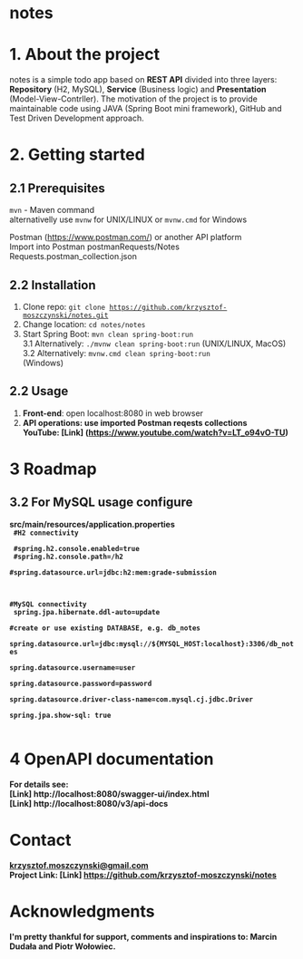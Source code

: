 # notes
# 1. About the project
notes is a simple todo app based on <strong>REST API</strong> divided into three layers: <strong>Repository</strong> (H2, MySQL), <strong>Service</strong> (Business logic) and <strong>Presentation</strong> (Model-View-Contrller). The motivation of the project is to provide maintainable code using JAVA (Spring Boot mini framework), GitHub and Test Driven Development approach.

# 2. Getting started 
## 2.1 Prerequisites 
<code>mvn</code> - Maven command <br> 
alternativelly use <code>mvnw</code> for UNIX/LINUX or <code>mvnw.cmd</code> for Windows<br> 

Postman (https://www.postman.com/) or another API platform <br> 
Import into Postman postmanRequests/Notes Requests.postman_collection.json<br> 

## 2.2 Installation
1. Clone repo: <code>git clone https://github.com/krzysztof-moszczynski/notes.git</code><br> 
2. Change location: <code>cd notes/notes</code><br> 
3. Start Spring Boot: <code>mvn clean spring-boot:run</code><br> 
3.1 Alternatively: <code>./mvnw clean spring-boot:run</code> (UNIX/LINUX, MacOS)<br> 
3.2 Alternatively: <code>mvnw.cmd clean spring-boot:run </code>(Windows)<br> 

## 2.2 Usage
1. <strong>Front-end</strong>: open localhost:8080 in web browser<br>
2. <strong>API operations<strong>: use imported Postman reqests collections<br>
YouTube: [Link] (https://www.youtube.com/watch?v=LT_o94vO-TU)<br>

# 3 Roadmap
## 3.2 For MySQL usage configure
src/main/resources/application.properties<br>
<code>
\#H2 connectivity <br>
\#spring.h2.console.enabled=true<br>
\#spring.h2.console.path=/h2<br>
\#spring.datasource.url=jdbc:h2:mem:grade-submission<br>

\#MySQL connectivity<br>
spring.jpa.hibernate.ddl-auto=update<br>
\#create or use existing DATABASE, e.g. db_notes <br>
spring.datasource.url=jdbc:mysql://${MYSQL_HOST:localhost}:3306/db_notes<br>
spring.datasource.username=user<br>
spring.datasource.password=password<br>
spring.datasource.driver-class-name=com.mysql.cj.jdbc.Driver<br>
spring.jpa.show-sql: true<br>
</code>

# 4 OpenAPI documentation
For details see: <br>
[Link] http://localhost:8080/swagger-ui/index.html <br> 
[Link] http://localhost:8080/v3/api-docs 

# Contact
<krzysztof.moszczynski@gmail.com> <br>
Project Link: [Link] https://github.com/krzysztof-moszczynski/notes

# Acknowledgments
I'm pretty thankful for support, comments and inspirations to: Marcin Dudała and Piotr Wołowiec.
